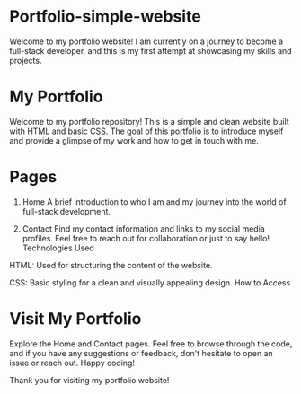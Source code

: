 # Portfolio-simple-website
Welcome to my portfolio website! I am currently on a journey to become a full-stack developer, and this is my first attempt at showcasing my skills and projects. 


# My Portfolio
Welcome to my portfolio repository! This is a simple and clean website built with HTML and basic CSS. The goal of this portfolio is to introduce myself and provide a glimpse of my work and how to get in touch with me.

# Pages
1. Home
A brief introduction to who I am and my journey into the world of full-stack development.

2. Contact
Find my contact information and links to my social media profiles. Feel free to reach out for collaboration or just to say hello!
Technologies Used

HTML: Used for structuring the content of the website.

CSS: Basic styling for a clean and visually appealing design.
How to Access
# Visit My Portfolio
Explore the Home and Contact pages.
Feel free to browse through the code, and if you have any suggestions or feedback, don't hesitate to open an issue or reach out. Happy coding!

Thank you for visiting my portfolio website!

